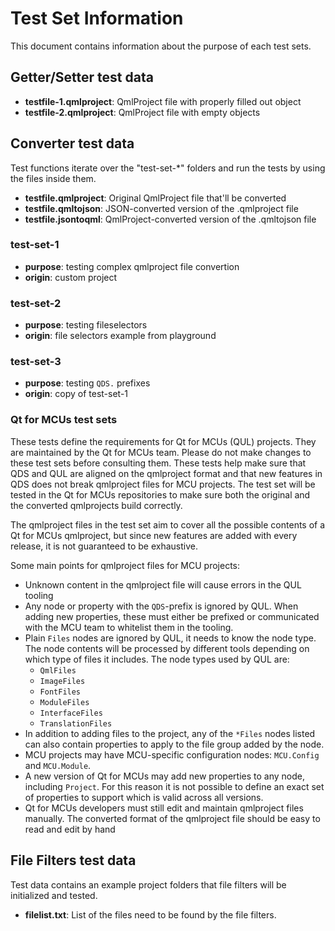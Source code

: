 # Test Set Information

This document contains information about the purpose of each test sets.

## Getter/Setter test data

* **testfile-1.qmlproject**: QmlProject file with properly filled out object
* **testfile-2.qmlproject**: QmlProject file with empty objects

## Converter test data

Test functions iterate over the "test-set-*" folders and run the tests by using the files inside them.

* **testfile.qmlproject**: Original QmlProject file that'll be converted
* **testfile.qmltojson**: JSON-converted version of the .qmlproject file
* **testfile.jsontoqml**: QmlProject-converted version of the .qmltojson file

### test-set-1

* **purpose**: testing complex qmlproject file convertion
* **origin**: custom project

### test-set-2

* **purpose**: testing fileselectors
* **origin**: file selectors example from playground

### test-set-3

* **purpose**: testing `QDS.` prefixes
* **origin**: copy of test-set-1

### Qt for MCUs test sets

These tests define the requirements for Qt for MCUs (QUL) projects. They are maintained by the Qt for MCUs
team. Please do not make changes to these test sets before consulting them. These tests help make sure
that QDS and QUL are aligned on the qmlproject format and that new features in QDS does not break
qmlproject files for MCU projects. The test set will be tested in the Qt for MCUs repositories
to make sure both the original and the converted qmlprojects build correctly.

The qmlproject files in the test set aim to cover all the possible contents of a Qt for MCUs qmlproject,
but since new features are added with every release, it is not guaranteed to be exhaustive.

Some main points for qmlproject files for MCU projects:

* Unknown content in the qmlproject file will cause errors in the QUL tooling
* Any node or property with the `QDS`-prefix is ignored by QUL. When adding new properties,
  these must either be prefixed or communicated with the MCU team to whitelist them in the tooling.
* Plain `Files` nodes are ignored by QUL, it needs to know the node type. The node contents will be processed
  by different tools depending on which type of files it includes. The node types used by QUL are:
  + `QmlFiles`
  + `ImageFiles`
  + `FontFiles`
  + `ModuleFiles`
  + `InterfaceFiles`
  + `TranslationFiles`
* In addition to adding files to the project, any of the `*Files` nodes listed can also contain properties to
  apply to the file group added by the node.
* MCU projects may have MCU-specific configuration nodes: `MCU.Config` and `MCU.Module`.
* A new version of Qt for MCUs may add new properties to any node, including `Project`. For this reason
  it is not possible to define an exact set of properties to support which is valid across all versions.
* Qt for MCUs developers must still edit and maintain qmlproject files manually. The converted format
  of the qmlproject file should be easy to read and edit by hand

## File Filters test data

Test data contains an example project folders that file filters will be initialized and tested.

* **filelist.txt**: List of the files need to be found by the file filters.

